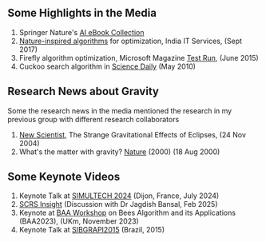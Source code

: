 

## Some Highlights in the Media

1. Springer Nature's [AI eBook Collection](https://www.springernature.com/gp/librarians/the-link/ebooks-blogpost/exploring-the-future-of-ai/27760638)
2. [Nature-inspired algorithms](https://analyticsindiamag.com/it-services/can-big-data-answer-airlines-route-profitability-3-nature-inspired-algorithms-tackle-pain-point/) for optimization, India IT Services, (Sept 2017)
3. Firefly algorithm optimization, Microsoft Magazine [Test Run](https://learn.microsoft.com/en-us/archive/msdn-magazine/2015/june/test-run-firefly-algorithm-optimization), (June 2015)
4. Cuckoo search algorithm in [Science Daily](https://www.sciencedaily.com/releases/2010/05/100527213816.htm) (May 2010)

## Research News about Gravity 
Some the research news in the media mentioned the research in my previous group with different research collaborators

1. [New Scientist](https://www.springernature.com/gp/librarians/the-link/ebooks-blogpost/exploring-the-future-of-ai/27760638), The Strange Gravitational Effects of Eclipses, (24 Nov 2004)
2. What's the matter with gravity? [Nature](https://www.nature.com/articles/news000824-1) (2000) (18 Aug 2000)

## Some Keynote Videos
1. Keynote Talk at [SIMULTECH 2024](https://vimeo.com/988852316?title=0&portrait=0) (Dijon, France, July 2024)
2. [SCRS Insight](https://www.youtube.com/watch?v=bpH3xQpYYcY) (Discussion with Dr Jagdish Bansal, Feb 2025)
3. Keynote at [BAA Workshop](https://www.youtube.com/watch?v=IdCwe9TRTo0) on Bees Algorithm and its Applications (BAA2023), (UKm, November 2023)
4. Keynote Talk at [SIBGRAPI2015](https://www.youtube.com/watch?v=q68j8D03PE8) (Brazil, 2015)
   
